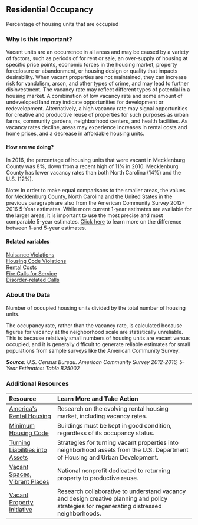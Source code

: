 ## Residential Occupancy
Percentage of housing units that are occupied

### Why is this important?
Vacant units are an occurrence in all areas and may be caused by a variety of factors, such as periods of for rent or sale, an over-supply of housing at specific price points, economic forces in the housing market, property foreclosure or abandonment, or housing design or quality that impacts desirability. When vacant properties are not maintained, they can increase risk for vandalism, arson, and other types of crime, and may lead to further disinvestment. The vacancy rate may reflect different types of potential in a housing market. A combination of low vacancy rate and some amount of undeveloped land may indicate opportunities for development or redevelopment. Alternatively, a high vacancy rate may signal opportunities for creative and productive reuse of properties for such purposes as urban farms, community gardens, neighborhood centers, and health facilities. As vacancy rates decline, areas may experience increases in rental costs and home prices, and a decrease in affordable housing units.

#### How are we doing?
In 2016, the percentage of housing units that were vacant in Mecklenburg County was 8%, down from a recent high of 11% in 2010. Mecklenburg County has lower vacancy rates than both North Carolina (14%) and the U.S. (12%). 

Note: In order to make equal comparisons to the smaller areas, the values for Mecklenburg County, North Carolina and the United States in the previous paragraph are also from the American Community Survey 2012-2016 5-Year estimates. While more current 1-year estimates are available for the larger areas, it is important to use the most precise and most comparable 5-year estimates. [Click here]( http://www.census.gov/programs-surveys/acs/guidance/estimates.html/) to learn more on the difference between 1-and 5-year estimates.

#### Related variables
<a href="javascript:void(0)" onclick="model.metricId = 'm32'">Nuisance Violations</a>  
<a href="javascript:void(0)" onclick="model.metricId = 'm68'">Housing Code Violations</a>  
<a href="javascript:void(0)" onclick="model.metricId = 'm40'">Rental Costs</a>  
<a href="javascript:void(0)" onclick="model.metricId = 'm78'">Fire Calls for Service</a>  
<a href="javascript:void(0)" onclick="model.metricId = 'm60'">Disorder-related Calls</a>  

### About the Data
Number of occupied housing units divided by the total number of housing units. 

The occupancy rate, rather than the vacancy rate, is calculated because figures for vacancy at the neighborhood scale are statistically unreliable. This is because relatively small numbers of housing units are vacant versus occupied, and it is generally difficult to generate reliable estimates for small populations from sample surveys like the American Community Survey.

_**Source**: U.S. Census Bureau. American Community Survey <span tabindex="1000" class="meta-definition" data-toggle="popover" data-title="Why 2012-2016 not 2016?" data-content="Data labeled 2012-2016 describe average conditions reported through the American Community Survey (ACS) during the period of January 2012 through December 2016. The Census collects ACS data from only a small sample of households every month. For reliable small-area estimates, the Census compiles five years of ACS data, which are used in the Quality of Life Explorer.">2012-2016</span>, 5-Year Estimates: Table B25002_

### Additional Resources
| Resource | Learn More and Take Action | 
|:--- | :--- |
|[America's Rental Housing](http://www.jchs.harvard.edu/americas-rental-housing) |Research on the evolving rental housing market, including vacancy rates.
|[Minimum Housing Code](http://charlottenc.gov/HNS/Code/HousingCode/Pages/default.aspx)|Buildings must be kept in good condition, regardless of its occupancy status.
|[Turning Liabilities into Assets](http://www.huduser.org/portal/periodicals/em/winter14/highlight1.html) |Strategies for turning vacant properties into neighborhood assets from the U.S. Department of Housing and Urban Development.
|[Vacant Spaces, Vibrant Places](http://www.communityprogress.net/)| National nonprofit dedicated to returning property to productive reuse.
|[Vacant Property Initiative](http://vacantpropertyresearch.com/) |Research collaborative to understand vacancy and design creative planning and policy strategies for regenerating distressed neighborhoods.
